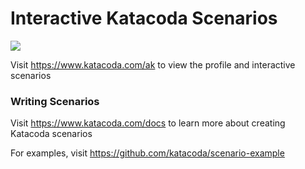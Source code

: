 # Interactive Katacoda Scenarios

[![](http://shields.katacoda.com/katacoda/ak/count.svg)](https://www.katacoda.com/ak "Get your profile on Katacoda.com")

Visit https://www.katacoda.com/ak to view the profile and interactive scenarios

### Writing Scenarios
Visit https://www.katacoda.com/docs to learn more about creating Katacoda scenarios

For examples, visit https://github.com/katacoda/scenario-example
